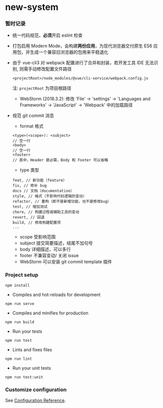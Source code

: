 # new-system

### 暂时记录
- 统一代码规范，**必须**开启 eslint 检查
- 打包启用 Modern Mode，会构建**两份应用**，为现代浏览器交付原生 ES6 应用包，并生成一个兼容旧浏览器的包用来平稳退化
- 由于 vue-cli3 对 webpack 配置进行了合并和封装，若开发工具 IDE 无法识别, 则需手动修改配置文件路径
  ```
  <projectRoot>/node_modules/@vue/cli-service/webpack.config.js 
  ```
  注: `projectRoot` 为项目根路径
  - WebStorm (2018.3.2): 修改 'File' -> 'settings' -> 'Languages and Frameworks' -> 'JavaScript' -> 'Webpack' 中的加载路径
 
 - 规范 git commit 消息
   - format 格式
   ```
   <type>(<scope>): <subject>
   // 空一行
   <body>
   // 空一行
   <footer>
   // 其中，Header 是必需，Body 和 Footer 可以省略
    ```
    - type 类型
    ```
    feat, // 新功能（feature）
    fix, // 修补 bug
    docs // 文档（documentation）
    style, // 格式（不影响代码逻辑的变动）
    refactor, // 重构（即不是新增功能，也不是修改bug）
    test, // 增加测试
    chore, // 构建过程或辅助工具的变动
    revert, // 回退
    build, // 修改构建配置项
    ...
    ```
    - scope 受影响范围
    - subject 提交简要描述，结尾不加句号
    - body 详细描述，可以多行
    - footer 不兼容变动/ 关闭 issue
    - WebStorm 可以安装 git commit template 插件
### Project setup
```
npm install
```

- Compiles and hot-reloads for development
```
npm run serve
```

- Compiles and minifies for production
```
npm run build
```

- Run your tests
```
npm run test
```

- Lints and fixes files
```
npm run lint
```

- Run your unit tests
```
npm run test:unit
```

### Customize configuration
See [Configuration Reference](https://cli.vuejs.org/config/).
